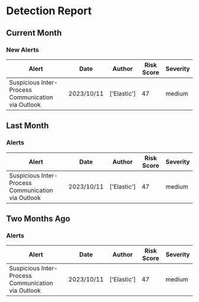 # Detection Report
## Current Month
### New Alerts
| Alert | Date | Author | Risk Score | Severity |
| --- | --- | --- | --- | --- |
|Suspicious Inter-Process Communication via Outlook|2023/10/11|['Elastic']|47|medium|
## Last Month
### Alerts
| Alert | Date | Author | Risk Score | Severity |
| --- | --- | --- | --- | --- |
|Suspicious Inter-Process Communication via Outlook|2023/10/11|['Elastic']|47|medium|
## Two Months Ago
### Alerts
| Alert | Date | Author | Risk Score | Severity |
| --- | --- | --- | --- | --- |
|Suspicious Inter-Process Communication via Outlook|2023/10/11|['Elastic']|47|medium|
